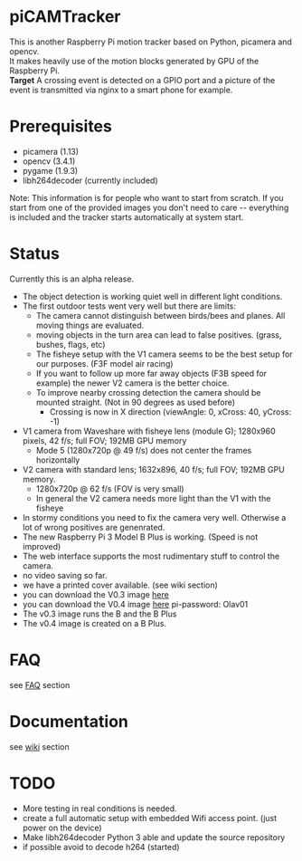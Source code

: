 # piCAMTracker
This is another Raspberry Pi motion tracker based on Python, picamera and opencv.   
It makes heavily use of the motion blocks generated by GPU of the Raspberry Pi.   
**Target** A crossing event is detected on a GPIO port and a picture of the event is transmitted via nginx to a smart phone for example.

# Prerequisites
* picamera (1.13)
* opencv (3.4.1)
* pygame (1.9.3)
* libh264decoder   (currently included)  

Note: This information is for people who want to start from scratch. If you start from one of the provided images you don't need to care -- everything is included and the tracker starts automatically at system start.
 
# Status
Currently this is an alpha release.   
* The object detection is working quiet well in different light conditions. 
* The first outdoor tests went very well but there are limits: 
  * The camera cannot distinguish between birds/bees and planes. All moving things are evaluated.
  * moving objects in the turn area can lead to false positives. (grass, bushes, flags, etc)
  * The fisheye setup with the V1 camera seems to be the best setup for our purposes. (F3F model air racing)
  * If you want to follow up more far away objects (F3B speed for example) the newer V2 camera is the better choice.
  * To improve nearby crossing detection the camera should be mounted straight. (Not in 90 degrees as used before)
    * Crossing is now in X direction (viewAngle: 0, xCross: 40, yCross: -1)  
* V1 camera from Waveshare with fisheye lens (module G); 1280x960 pixels, 42 f/s; full FOV; 192MB GPU memory
  * Mode 5 (1280x720p @ 49 f/s) does not center the frames horizontally
* V2 camera with standard lens; 1632x896, 40 f/s; full FOV; 192MB GPU memory.
  * 1280x720p @ 62 f/s (FOV is very small)
  * In general the V2 camera needs more light than the V1 with the fisheye
* In stormy conditions you need to fix the camera very well. Otherwise a lot of wrong positives are genenrated.
* The new Raspberry Pi 3 Model B Plus is working. (Speed is not improved)
* The web interface supports the most rudimentary stuff to control the camera.
* no video saving so far.   
* we have a printed cover available. (see wiki section)
* you can download the V0.3 image [here](https://drive.google.com/file/d/1fq3jb0tYNVIxhNmgaASyJYLsajSUOv0g/view?usp=sharing)
* you can download the V0.4 image [here](https://drive.google.com/file/d/1JSD_bzF0yAWboponnqq7Q_OJO1nm057K/view?usp=sharing)
  pi-password: Olav01
* The v0.3 image runs the B and the B Plus
* The v0.4 image is created on a B Plus.

# FAQ
see [FAQ](https://github.com/barney-NG/piCAMTracker/wiki/FAQ) section

# Documentation
see [wiki](https://github.com/barney-NG/piCAMTracker/wiki) section

# TODO
* More testing in real conditions is needed.
* create a full automatic setup with embedded Wifi access point. (just power on the device)
* Make libh264decoder Python 3 able and update the source repository
* if possible avoid to decode h264  (started)
